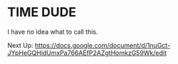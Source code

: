 # TIME DUDE

I have no idea what to call this.

Next Up: https://docs.google.com/document/d/1nuGct-JYpHeGQHidUmxPa766AEfP2AZgtHomkzG59Wk/edit
